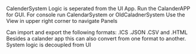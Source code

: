 CalenderSystem Logic is seperated from the UI App.
Run the CalanderAPP for GUI. For console run CalendarSystem or OldCaladnerSystem
Use the View in upper right corner to navigate Panels

Can import and export the following formats: .ICS .JSON .CSV and .HTML
Besides a calander app this can also convert from one format to another.
System logic is decoupled from UI
